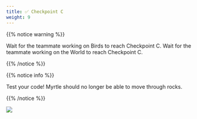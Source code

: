```yaml
---
title: ✅ Checkpoint C
weight: 9
---
```


{{% notice warning %}}

Wait for the teammate working on Birds to reach Checkpoint C.
Wait for the teammate working on the World to reach Checkpoint C.

{{% /notice %}}

{{% notice info %}}

Test your code! Myrtle should no longer be able to move through rocks.

{{% /notice %}}

![](../../images/checkpoint8.gif)
